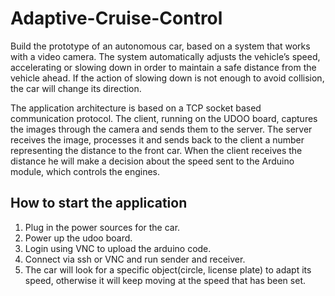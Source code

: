 # Adaptive-Cruise-Control
Build the prototype of an autonomous car, based on a system that works with a video camera. The system automatically adjusts the vehicle’s speed, accelerating or slowing down in order to maintain a safe distance from the vehicle ahead. If the action of slowing down is not enough to avoid collision, the car will change its direction.

The application architecture is based on a TCP socket based communication protocol. The client, running on the UDOO board, captures the images through the camera and sends them to the server. The server receives the image, processes it and sends back to the client a number representing the distance to the front car. When the client receives the distance he will make a decision about the speed sent to the Arduino module, which controls the engines.

## How to start the application
1) Plug in the power sources for the car.
2) Power up the udoo board.
3) Login using VNC to upload the arduino code.
4) Connect via ssh or VNC and run sender and receiver.
5) The car will look for a specific object(circle, license plate) to adapt its speed, otherwise it will keep moving at the speed that has been set.
